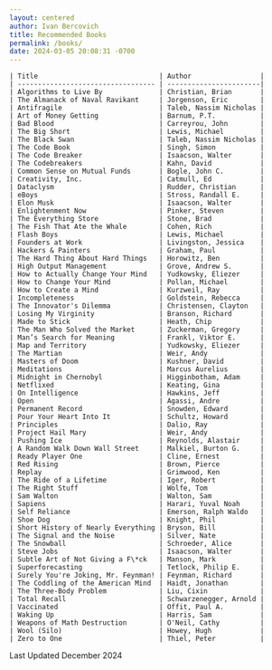 ```yaml
---
layout: centered
author: Ivan Bercovich
title: Recommended Books
permalink: /books/
date: 2024-03-05 20:08:31 -0700
---
```


    | Title                              | Author                 |
    | ---------------------------------- | -----------------------|
    | Algorithms to Live By              | Christian, Brian       |
    | The Almanack of Naval Ravikant     | Jorgenson, Eric        |
    | Antifragile                        | Taleb, Nassim Nicholas |
    | Art of Money Getting               | Barnum, P.T.           |
    | Bad Blood                          | Carreyrou, John        |
    | The Big Short                      | Lewis, Michael         |
    | The Black Swan                     | Taleb, Nassim Nicholas |
    | The Code Book                      | Singh, Simon           |
    | The Code Breaker                   | Isaacson, Walter       |
    | The Codebreakers                   | Kahn, David            |
    | Common Sense on Mutual Funds       | Bogle, John C.         |
    | Creativity, Inc.                   | Catmull, Ed            |
    | Dataclysm                          | Rudder, Christian      |
    | eBoys                              | Stross, Randall E.     |
    | Elon Musk                          | Isaacson, Walter       |
    | Enlightenment Now                  | Pinker, Steven         |
    | The Everything Store               | Stone, Brad            |
    | The Fish That Ate the Whale        | Cohen, Rich            |
    | Flash Boys                         | Lewis, Michael         |
    | Founders at Work                   | Livingston, Jessica    |
    | Hackers & Painters                 | Graham, Paul           |
    | The Hard Thing About Hard Things   | Horowitz, Ben          |
    | High Output Management             | Grove, Andrew S.       |
    | How to Actually Change Your Mind   | Yudkowsky, Eliezer     |
    | How to Change Your Mind            | Pollan, Michael        |
    | How to Create a Mind               | Kurzweil, Ray          |
    | Incompleteness                     | Goldstein, Rebecca     |
    | The Innovator's Dilemma            | Christensen, Clayton   |
    | Losing My Virginity                | Branson, Richard       |
    | Made to Stick                      | Heath, Chip            |
    | The Man Who Solved the Market      | Zuckerman, Gregory     |
    | Man’s Search for Meaning           | Frankl, Viktor E.      |
    | Map and Territory                  | Yudkowsky, Eliezer     |
    | The Martian                        | Weir, Andy             |
    | Masters of Doom                    | Kushner, David         |
    | Meditations                        | Marcus Aurelius        |
    | Midnight in Chernobyl              | Higginbotham, Adam     |
    | Netflixed                          | Keating, Gina          |
    | On Intelligence                    | Hawkins, Jeff          |
    | Open                               | Agassi, Andre          |
    | Permanent Record                   | Snowden, Edward        |
    | Pour Your Heart Into It            | Schultz, Howard        |
    | Principles                         | Dalio, Ray             |
    | Project Hail Mary                  | Weir, Andy             |
    | Pushing Ice                        | Reynolds, Alastair     |
    | A Random Walk Down Wall Street     | Malkiel, Burton G.     |
    | Ready Player One                   | Cline, Ernest          |
    | Red Rising                         | Brown, Pierce          |
    | Replay                             | Grimwood, Ken          |
    | The Ride of a Lifetime             | Iger, Robert           |
    | The Right Stuff                    | Wolfe, Tom             |
    | Sam Walton                         | Walton, Sam            |
    | Sapiens                            | Harari, Yuval Noah     |
    | Self Reliance                      | Emerson, Ralph Waldo   |
    | Shoe Dog                           | Knight, Phil           |
    | Short History of Nearly Everything | Bryson, Bill           |
    | The Signal and the Noise           | Silver, Nate           |
    | The Snowball                       | Schroeder, Alice       |
    | Steve Jobs                         | Isaacson, Walter       |
    | Subtle Art of Not Giving a F\*ck   | Manson, Mark           |
    | Superforecasting                   | Tetlock, Philip E.     |
    | Surely You're Joking, Mr. Feynman! | Feynman, Richard       |
    | The Coddling of the American Mind  | Haidt, Jonathan        |
    | The Three-Body Problem             | Liu, Cixin             |
    | Total Recall                       | Schwarzenegger, Arnold |
    | Vaccinated                         | Offit, Paul A.         |
    | Waking Up                          | Harris, Sam            |
    | Weapons of Math Destruction        | O'Neil, Cathy          |
    | Wool (Silo)                        | Howey, Hugh            |
    | Zero to One                        | Thiel, Peter           |

Last Updated December 2024
